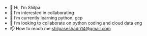- 👋 Hi, I’m Shilpa
- 👀 I’m interested in collaborating
- 🌱 I’m currently learning python, gcp
- 💞️ I’m looking to collaborate on python coding and cloud data eng
- 📫 How to reach me shilpaseshadri14@gmail.com

<!---
shilse14/shilse14 is a ✨ special ✨ repository because its `README.md` (this file) appears on your GitHub profile.
You can click the Preview link to take a look at your changes.
--->
